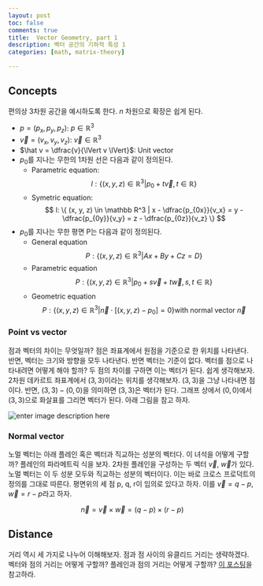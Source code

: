 ```yaml
---
layout: post
toc: false
comments: true
title:  Vector Geometry, part 1 
description: 벡터 공간의 기하적 특성 1
categories: [math, matrix-theory]

---
```


## Concepts 

편의상 3차원 공간을 예시하도록 한다. $n$ 차원으로 확장은 쉽게 된다. 

- $p = (p_x, p_y, p_z)$: $p \in \mathbb R^3$
- $\vec v = (v_x, v_y, v_z)$: $\vec v \in \mathbb R^3$
- $\hat v = \dfrac{v}{\lVert v \lVert}$: Unit vector 
- $p_0$를 지나는 무한의 1차원 선은 다음과 같이 정의된다. 
	- Parametric equation: 
	$$
	l : \{ (x, y, z) \in \mathbb R^3 | p_0 + t \vec v, t \in \mathbb R\}
	$$
	- Symetric equation: 
	$$
	l: \{  (x, y, z) \in \mathbb R^3 | x - \dfrac{p_{0x}}{v_x} = y - \dfrac{p_{0y}}{v_y}  = z - \dfrac{p_{0z}}{v_z} \}
	$$ 
- $p_0$를 지나는 무한 평면 P는 다음과 같이 정의된다. 
	- General equation
	$$
	P: \{ (x, y, z) \in \mathbb R^3 | Ax + By + Cz = D \}
	$$
	- Parametric equation
	$$
	P : \{ (x, y, z) \in \mathbb R^3 | p_0 + s \vec v + t \vec w, s, t \in \mathbb R \}
	$$
	- Geometric equation
	$$
	P : \{ (x, y, z) \in \mathbb R^3 | \vec n \cdot [(x,y,z) - p_0] = 0 \} \text{with normal vector $\vec n$}
	$$

### Point vs vector 

점과 벡터의 차이는 무엇일까? 점은 좌표계에서 원점을 기준으로 한 위치를 나타낸다. 반면, 벡터는 크기와 방향을 모두 나타낸다. 반면 벡터는 기준이 없다. 벡터를 점으로 나타내려면 어떻게 해야 할까? 두 점의 차이를 구하면 이는 벡터가 된다. 쉽게 생각해보자. 2차원 데카르트 좌표계에서 $(3,3)$이라는 위치를 생각해보자. $(3,3)$을 그냥 나타내면 점이다. 반면, $(3,3) - (0,0)$을 의미하면 $(3,3)$은 벡터가 된다. 그래프 상에서 $(0,0)$에서 $(3,3)$으로 화살표를 그리면 벡터가 된다. 아래 그림을 참고 하자. 

![enter image description here](https://notesclasses.com/wp-content/uploads/2020/04/Displacement-in-Physics-Explanation.png)

### Normal vector 

노멀 벡터는 아래 플레인 혹은 벡터과 직교하는 성분의 벡터다. 이 녀석을 어떻게 구할까? 플레인의 파라메트릭 식을 보자. 2차원 플레인을 구성하는 두 벡터 $\vec v$, $\vec w$가 있다. 노멀 벡터는 이 두 성분 모두와 직교하는 성분의 벡터이다. 이는 바로 크로스 프로덕트의 정의를 그대로 따른다. 평면위의 세 점 p, q, r이 임의로 있다고 하자. 이를 $\vec v = q - p$, $\vec w = r - p$라고 하자. 

$$
\vec n  = \vec v \times \vec w = (q-p) \times (r-p)
$$

## Distance 

거리 역시 세 가지로 나누어 이해해보자. 점과 점 사이의 유클리드 거리는 생략하겠다. 벡터와 점의 거리는 어떻게 구할까? 플레인과 점의 거리는 어떻게 구할까? [이 포스팅](https://anarinsk.github.io/lostineconomics-v2-1/math/matrix-theory/2020/12/16/Projection.html)을 참고하라. 
<!--stackedit_data:
eyJoaXN0b3J5IjpbLTM0MzMzODIzMCwtMTQwOTQ1MDc4LDE5MD
Y3MTA4NjAsNjQyNjgzMjE1XX0=
-->